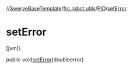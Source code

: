 //[SwerveBaseTemplate](../../../index.md)/[frc.robot.utils](../index.md)/[PID](index.md)/[setError](set-error.md)

# setError

[jvm]\

public void[setError](set-error.md)(doubleerror)
